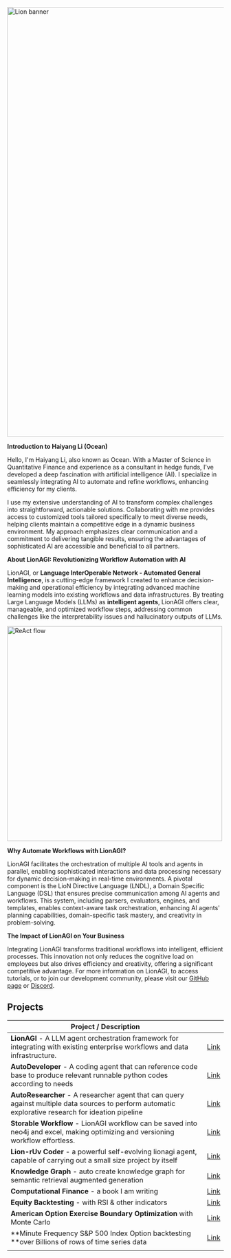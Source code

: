
<img width="1000" alt="Lion banner" src="https://github.com/ohdearquant/lion_consulting/assets/122793010/55580ee6-e005-4929-8bb4-3386d0ea8f30">

**Introduction to Haiyang Li (Ocean)**

Hello, I'm Haiyang Li, also known as Ocean. With a Master of Science in Quantitative Finance and experience as a consultant in hedge funds, I've developed a deep fascination with artificial intelligence (AI). I specialize in seamlessly integrating AI to automate and refine workflows, enhancing efficiency for my clients.

I use my extensive understanding of AI to transform complex challenges into straightforward, actionable solutions. Collaborating with me provides access to customized tools tailored specifically to meet diverse needs, helping clients maintain a competitive edge in a dynamic business environment. My approach emphasizes clear communication and a commitment to delivering tangible results, ensuring the advantages of sophisticated AI are accessible and beneficial to all partners.

**About LionAGI: Revolutionizing Workflow Automation with AI**

LionAGI, or **Language InterOperable Network - Automated General Intelligence**, is a cutting-edge framework I created to enhance decision-making and operational efficiency by integrating advanced machine learning models into existing workflows and data infrastructures. By treating Large Language Models (LLMs) as **intelligent agents**, LionAGI offers clear, manageable, and optimized workflow steps, addressing common challenges like the interpretability issues and hallucinatory outputs of LLMs.


<img width="500" alt="ReAct flow" src="https://github.com/ohdearquant/lion_consulting/assets/122793010/0060c80c-21b8-4c10-be93-4ef48346737c">



**Why Automate Workflows with LionAGI?**

LionAGI facilitates the orchestration of multiple AI tools and agents in parallel, enabling sophisticated interactions and data processing necessary for dynamic decision-making in real-time environments. A pivotal component is the LioN Directive Language (LNDL), a Domain Specific Language (DSL) that ensures precise communication among AI agents and workflows. This system, including parsers, evaluators, engines, and templates, enables context-aware task orchestration, enhancing AI agents' planning capabilities, domain-specific task mastery, and creativity in problem-solving.

**The Impact of LionAGI on Your Business**

Integrating LionAGI transforms traditional workflows into intelligent, efficient processes. This innovation not only reduces the cognitive load on employees but also drives efficiency and creativity, offering a significant competitive advantage. For more information on LionAGI, to access tutorials, or to join our development community, please visit our [GitHub page](https://github.com/lion-agi/lionagi) or [Discord](https://discord.gg/xYUnQgFaXh).


## Projects

| Project / Description                                                                                                                                |                                                                                                                         |
| ---------------------------------------------------------------------------------------------------------------------------------------------------- | ----------------------------------------------------------------------------------------------------------------------- |
| **LionAGI** - A LLM agent orchestration framework for integrating with existing enterprise workflows and data infrastructure.                        | [Link](https://github.com/lion-agi/lionagi)                                                                             |
| **AutoDeveloper** - A coding agent that can reference code base to produce relevant runnable python codes according to needs                         | [Link](https://github.com/lion-agi/lionagi/blob/main/notebooks/RAG%20use%20cases/AutoDev_w_Autogen.ipynb)               |
| **AutoResearcher** - A researcher agent that can query against multiple data sources to perform automatic explorative research for ideation pipeline | [Link](https://github.com/lion-agi/lionagi/blob/main/notebooks/RAG%20use%20cases/AutoResearch_Followup.ipynb)           |
| **Storable Workflow** - LionAGI workflow can be saved into neo4j and excel, making optimizing and versioning workflow effortless.                    | [Link](https://github.com/lion-agi/lionagi/blob/main/notebooks/lion_agent/lion_agent_with_neo4j_stored_structure.ipynb) |
| **Lion-rUv Coder** - a powerful self-evolving lionagi agent, capable of carrying out a small size project by itself                                  | [Link](https://gist.github.com/ohdearquant/5e71bc7b01ab7b66969ce35b7521ab54)                                            |
| **Knowledge Graph** - auto create knowledge graph for semantic retrieval augmented generation                                                        | [Link](https://gist.github.com/ohdearquant/8f1f8a72dd7a085158464a7c2c543bc5)                                            |
| **Computational Finance** - a book I am writing                                                                                                      | [Link](https://gist.github.com/ohdearquant/8f1f8a72dd7a085158464a7c2c543bc5)                                            |
| **Equity Backtesting** - with RSI & other indicators                                                                                                 | [Link](https://gist.github.com/ohdearquant/a05a8b0775d59c4494e172a45c24af4b)                                            |
| **American Option Exercise Boundary Optimization** with Monte Carlo                                                                                  | [Link](https://github.com/ohdearquant/lion_consulting/blob/main/American%20Put%20Optimization.md)                       |
| **Minute Frequency S&P 500 Index Option backtesting **over Billions of rows of  time series data                                                         | [Link](https://github.com/ohdearquant/lion_consulting/blob/main/SPX%20option%20intraday%20backtest.md)                  |
|                                                                                                                                                      |                                                                                                                         |
